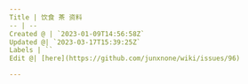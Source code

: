 ```yaml
---
Title | 饮食 茶 资料
-- | --
Created @ | `2023-01-09T14:56:58Z`
Updated @| `2023-03-17T15:39:25Z`
Labels | ``
Edit @| [here](https://github.com/junxnone/wiki/issues/96)

---
```


